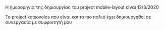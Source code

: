 Η ημερομηνία της δημιουργίας του project mobile-layout είναι 12/3/2020

To project kotsovolos που είναι και το πιο παλιό έχει δημιουργηθεί σε συνεργασία με συμφοιτητή μου 
